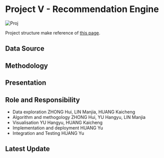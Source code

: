 # Project V - Recommendation Engine
![Proj](https://img.shields.io/badge/proj-wip-yellowgreen.svg)

Project structure make reference of [this page](https://docs.python-guide.org/writing/structure/).

## Data Source

## Methodology

## Presentation

## Role and Responsibility

- Data exploration
ZHONG Hui, LIN Manjia, HUANG Kaicheng
- Algorithm and methogology
ZHONG Hui, YU Hangyu, LIN Manjia
- Visualisation
YU Hangyu, HUANG Kaicheng
- Implementation and deployment
HUANG Yu
- Integration and Testing
HUANG Yu


## Latest Update
